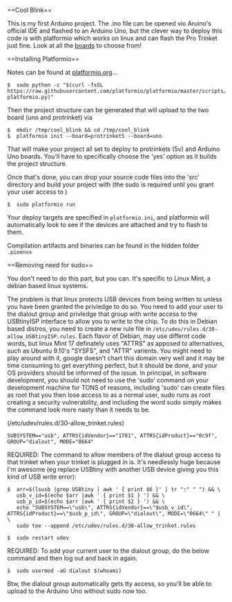 ==Cool Blink==

This is my first Arduino project.  The .ino file can be opened vio Aruino's official IDE and flashed to an Arduino Uno, but the clever way to deploy this code is with platformio which works on linux and can flash the Pro Trinket just fine.  Look at all the [boards](http://docs.platformio.org/en/latest/platforms/atmelavr.html) to choose from!  

==Installing Platformio==

Notes can be found at [platformio.org](http://docs.platformio.org/en/latest/quickstart.html)... 

    $  sudo python -c "$(curl -fsSL https://raw.githubusercontent.com/platformio/platformio/master/scripts/get-platformio.py)"

Then the project structure can be generated that will upload to the two board (uno and protrinket) via

    $  mkdir /tmp/cool_blink && cd /tmp/cool_blink
    $  platformio init --board=protrinket5 --board=uno

That will make your project all set to deploy to protrinkets (5v) and Arduino Uno boards.  You'll have to specifically choose the 'yes' option as it builds the project structure.  

Once that's done, you can drop your source code files into the 'src' directory and build your project with (the sudo is required until you grant your user access to )

    $  sudo platformio run

Your deploy targets are specified in `platformio.ini`, and platformio will automatically look to see if the devices are attached and try to flash to them.  

Compilation artifacts and binaries can be found in the hidden folder `.pioenvs`


==Removing need for sudo==

You don't need to do this part, but you can.  It's specific to Linux Mint, a debian based linux systems.

The problem is that linux protects USB devices from being written to unless you have been granted the privledge to do so.  You need to add your user to the dialout group and privledge that group with write access to the USBtinyISP interface to allow you to write to the chip.  To do this in Debian based distros, you need to create a new rule file in `/etc/udev/rules.d/30-allow_USBtinyISP.rules`.  Each flavor of Debian, may use differnt code words, but linux Mint 17 definately uses "ATTRS" as apposed to alternatives, such as Ubuntu 9.10's "SYSFS", and "ATTR" varients.  You might need to play around with it, google doesn't chart this domain very well and it may be time consuming to get everything perfect, but it should be done, and your OS providers should be informed of the issue.  In principal, in software development, you should not need to use the 'sudo' command on your development machine for TONS of reasons, including 'sudo' can create files as root that you then lose access to as a normal user, sudo runs as root creating a security vulnerability, and including the word sudo simply makes the command look more nasty than it needs to be.  

(/etc/udev/rules.d/30-allow_trinket.rules)
    
    SUBSYSTEM=="usb", ATTRS{idVendor}=="1781", ATTRS{idProduct}=="0c9f", GROUP="dialout", MODE="0664"

REQUIRED:  The command to allow members of the dialout group access to that trinket when your trinket is plugged in is.  It's needlessly huge because I'm awesome (eg replace USBtiny with another USB device giving you this kind of USB write error):

    $  arr=$(lsusb |grep USBtiny | awk ' { print $6 }' | tr ":" " ") && \
       usb_v_id=$(echo $arr |awk ' { print $1 } ') && \
       usb_p_id=$(echo $arr |awk ' { print $2 } ') && \
       echo "SUBSYSTEM==\"usb\", ATTRS{idVendor}==\"$usb_v_id\", ATTRS{idProduct}==\"$usb_p_id\", GROUP=\"dialout\", MODE=\"0664\" " | \
       sudo tee --append /etc/udev/rules.d/30-allow_trinket.rules

    $  sudo restart udev
    

REQUIRED:  To add your current user to the dialout group, do the below command and then log out and back in again.  
    
    $  sudo usermod -aG dialout $(whoami)
    
Btw, the dialout group automatically gets tty access, so you'll be able to upload to the Arduino Uno without sudo now too.  




